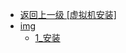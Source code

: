 - [返回上一级 [虚拟机安装]](page/后端/Liunx/子项/虚拟机安装/)
- [img](page/后端/Liunx/子项/虚拟机安装/img/)
  - [1_安装](page/后端/Liunx/子项/虚拟机安装/img/1_安装/)

